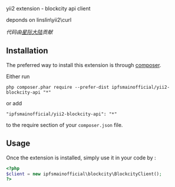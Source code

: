 yii2 extension - blockcity api client

deponds on linslin\yii2\curl 

*代码由[星际大陆](https://www.ipfsmain.cn "星际大陆")贡献*

Installation
------------

The preferred way to install this extension is through [composer](http://getcomposer.org/download/).

Either run

```
php composer.phar require --prefer-dist ipfsmainofficial/yii2-blockcity-api "*"
```

or add

```
"ipfsmainofficial/yii2-blockcity-api": "*"
```

to the require section of your `composer.json` file.


Usage
-----

Once the extension is installed, simply use it in your code by  :

```php
<?php 
$client = new ipfsmainofficial\blockcity\BlockcityClient(); 
?>
```


